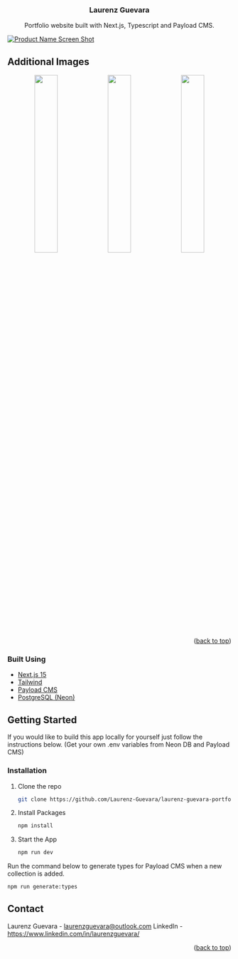 <div id="top"></div>
<div align="center">
<h3 align="center">Laurenz Guevara</h3>

  <p align="center">
    Portfolio website built with Next.js, Typescript and Payload CMS.
  </p>
</div>

<!-- ABOUT THE PROJECT -->
[![Product Name Screen Shot][product-screenshot]](https://www.laurenzguevara.com/)

## Additional Images

<p align="center">
  <img src="https://github.com/user-attachments/assets/4dc8765c-6e2d-47b0-ac12-3158a9ea67a1" width="32%" /> 
  <img src="https://github.com/user-attachments/assets/5af1d782-28a5-4c86-8710-d9f984a9e446" width="32%" />
  <img src="https://github.com/user-attachments/assets/02d19e0a-5fde-4784-8543-db2542389d02" width="32%" />
</p>

<p align="right">(<a href="#top">back to top</a>)</p>

### Built Using

* [Next.js 15](https://nextjs.org/)
* [Tailwind](https://tailwindcss.com/)
* [Payload CMS](https://payloadcms.com/)
* [PostgreSQL (Neon)](https://neon.com/)

<!-- GETTING STARTED -->
## Getting Started

If you would like to build this app locally for yourself just follow the instructions below. (Get your own .env variables from Neon DB and Payload CMS)

### Installation

1. Clone the repo

    ```bash
    git clone https://github.com/Laurenz-Guevara/laurenz-guevara-portfolio-web-tui.git
    ```

2. Install Packages

    ```bash
    npm install
    ```

3. Start the App

    ```bash
    npm run dev
    ```

Run the command below to generate types for Payload CMS when a new collection is added.

```bash
npm run generate:types
```


<!-- CONTACT -->
## Contact

Laurenz Guevara - laurenzguevara@outlook.com
LinkedIn - https://www.linkedin.com/in/laurenzguevara/

<p align="right">(<a href="#top">back to top</a>)</p>

[product-screenshot]:https://github.com/user-attachments/assets/f037bce3-3284-49f8-a3fe-c40d33c5096a
